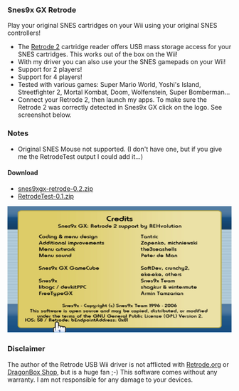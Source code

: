 ### Snes9x GX Retrode
Play your original SNES cartridges on your Wii using your original SNES controllers!

* The [Retrode 2](http://www.retrode.org) cartridge reader offers USB mass storage access for your SNES cartridges. This works out of the box on the Wii!
* With my driver you can also use your the SNES gamepads on your Wii!
* Support for 2 players!
* Support for 4 players!
* Tested with various games: Super Mario World, Yoshi's Island, Streetfighter 2, Mortal Kombat, Doom, Wolfenstein, Super Bomberman...
* Connect your Retrode 2, then launch my apps. To make sure the Retrode 2 was correctly detected in Snes9x GX click on the logo. See screenshot below.

### Notes
* Original SNES Mouse not supported. (I don't have one, but if you give me the RetrodeTest output I could add it...)

#### Download
* [snes9xgx-retrode-0.2.zip](https://github.com/revvv/snes9xgx-retrode/releases/download/0.2/snes9xgx-retrode-0.2.zip)
* [RetrodeTest-0.1.zip](https://github.com/revvv/snes9xgx-retrode/releases/download/0.1/RetrodeTest-0.1.zip) 

![Screenshot](snes9xgx-screenshot.png "Snes9x GX with Retrode connected")

### Disclaimer
The author of the Retrode USB Wii driver is not afflicted with [Retrode.org](http://www.retrode.org) or [DragonBox Shop](https://www.dragonbox.de/en/accessories/cartridge-dumper/retrode-2-cartridge-dumper), but is a huge fan ;-)
This software comes without any warranty. I am not responsible for any damage to your devices.
